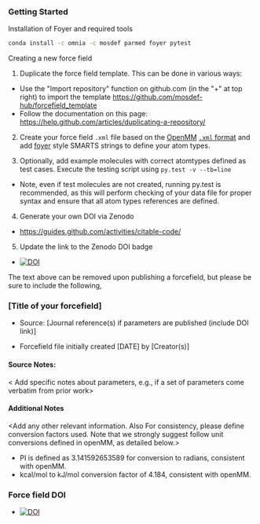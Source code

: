 ### Getting Started

Installation of Foyer and required tools
```bash
conda install -c omnia -c mosdef parmed foyer pytest
```

Creating a new force field
1. Duplicate the force field template.  This can be done in various ways:
 * Use the "Import repository" function on github.com (in the "+" at top right) to import the template  https://github.com/mosdef-hub/forcefield_template 
 * Follow the documentation on this page: https://help.github.com/articles/duplicating-a-repository/

2. Create your force field `.xml` file based on the [OpenMM](http://openmm.org/) [`.xml` format](http://docs.openmm.org/7.0.0/userguide/application.html#creating-force-fields)
and add [foyer](https://github.com/mosdef-hub/foyer) style SMARTS strings to define your atom types. 

3. Optionally, add example molecules with correct atomtypes defined as test cases. Execute the testing script using `py.test -v --tb=line`
 * Note, even if test molecules are not created, running py.test is recommended, as this will perform checking of your data file for proper syntax and ensure that all atom types references are defined.

4. Generate your own DOI via Zenodo
  * https://guides.github.com/activities/citable-code/

5. Update the link to the Zenodo DOI badge
  * [![DOI](https://zenodo.org/badge/XXX/USER_NAME/YOUR_FORCEFIELD_REPO.svg)](https://zenodo.org/badge/latestdoi/XXX/USER_NAME/YOUR_FORCEFIELD_REPO)

The text above can be removed upon publishing a forcefield, but please be sure to include the following, 

### [Title of your forcefield]

 * Source: [Journal reference(s) if parameters are published (include DOI link)]

 * Forcefield file initially created [DATE] by [Creator(s)]

#### Source Notes:
< Add specific notes about parameters, e.g., if a set of parameters come verbatim from prior work>

#### Additional Notes
<Add any other relevant information. Also For consistency, please define conversion factors used. Note that we strongly suggest follow unit conversions defined in openMM, as detailed below.>
 * PI is defined as 3.141592653589 for conversion to radians, consistent with openMM.
 * kcal/mol to kJ/mol conversion factor of 4.184, consistent with openMM.
 
### Force field DOI
  * [![DOI](https://zenodo.org/badge/XXX/USER_NAME/YOUR_FORCEFIELD_REPO.svg)](https://zenodo.org/badge/latestdoi/XXX/USER_NAME/YOUR_FORCEFIELD_REPO)

